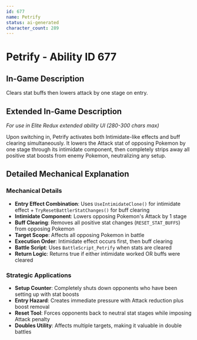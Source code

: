 ```yaml
---
id: 677
name: Petrify
status: ai-generated
character_count: 289
---
```


# Petrify - Ability ID 677

## In-Game Description
Clears stat buffs then lowers attack by one stage on entry.

## Extended In-Game Description
*For use in Elite Redux extended ability UI (280-300 chars max)*

Upon switching in, Petrify activates both Intimidate-like effects and buff clearing simultaneously. It lowers the Attack stat of opposing Pokemon by one stage through its intimidate component, then completely strips away all positive stat boosts from enemy Pokemon, neutralizing any setup.

## Detailed Mechanical Explanation

### Mechanical Details
- **Entry Effect Combination**: Uses `UseIntimidateClone()` for intimidate effect + `TryResetBattlerStatChanges()` for buff clearing
- **Intimidate Component**: Lowers opposing Pokemon's Attack by 1 stage
- **Buff Clearing**: Removes all positive stat changes (`RESET_STAT_BUFFS`) from opposing Pokemon
- **Target Scope**: Affects all opposing Pokemon in battle
- **Execution Order**: Intimidate effect occurs first, then buff clearing
- **Battle Script**: Uses `BattleScript_Petrify` when stats are cleared
- **Return Logic**: Returns true if either intimidate worked OR buffs were cleared

### Strategic Applications
- **Setup Counter**: Completely shuts down opponents who have been setting up with stat boosts
- **Entry Hazard**: Creates immediate pressure with Attack reduction plus boost removal
- **Reset Tool**: Forces opponents back to neutral stat stages while imposing Attack penalty
- **Doubles Utility**: Affects multiple targets, making it valuable in double battles